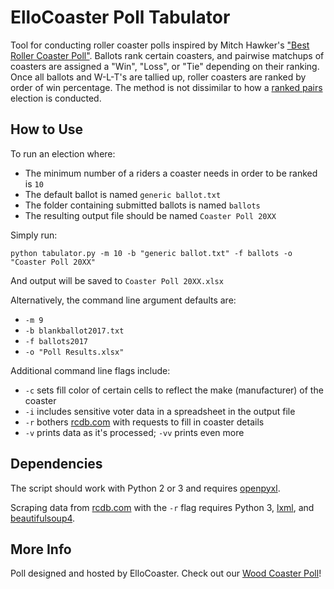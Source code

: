 # ElloCoaster Poll Tabulator

Tool for conducting roller coaster polls inspired by Mitch Hawker's ["Best Roller Coaster Poll"](http://ushsho.com/bestrollercoasterpoll.htm). Ballots rank certain coasters, and pairwise matchups of coasters are assigned a "Win", "Loss", or "Tie" depending on their ranking. Once all ballots and W-L-T's are tallied up, roller coasters are ranked by order of win percentage. The method is not dissimilar to how a [ranked pairs](https://en.wikipedia.org/wiki/Ranked_pairs) election is conducted.

## How to Use

To run an election where:

* The minimum number of a riders a coaster needs in order to be ranked is `10`
* The default ballot is named `generic ballot.txt`
* The folder containing submitted ballots is named `ballots`
* The resulting output file should be named `Coaster Poll 20XX`

Simply run:

`python tabulator.py -m 10 -b "generic ballot.txt" -f ballots -o "Coaster Poll 20XX"`

And output will be saved to `Coaster Poll 20XX.xlsx`

Alternatively, the command line argument defaults are:

* `-m 9`
* `-b blankballot2017.txt`
* `-f ballots2017`
* `-o "Poll Results.xlsx"`

Additional command line flags include:

* `-c` sets fill color of certain cells to reflect the make (manufacturer) of the coaster
* `-i` includes sensitive voter data in a spreadsheet in the output file
* `-r` bothers [rcdb.com](https://rcdb.com/) with requests to fill in coaster details
* `-v` prints data as it's processed; `-vv` prints even more

## Dependencies

The script should work with Python 2 or 3 and requires [openpyxl](https://openpyxl.readthedocs.io/en/default/).

Scraping data from [rcdb.com](https://rcdb.com/) with the `-r` flag requires Python 3, [lxml](http://lxml.de/), and [beautifulsoup4](https://www.crummy.com/software/BeautifulSoup/bs4/doc/).

## More Info

Poll designed and hosted by ElloCoaster. Check out our [Wood Coaster Poll](http://www.ellocoaster.com/wood-coaster-poll)!

